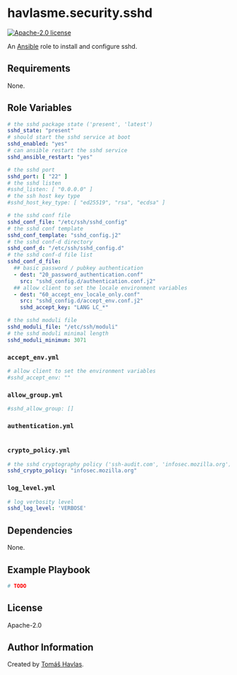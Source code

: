 havlasme.security.sshd
======================

[![Apache-2.0 license][license-image]][license-link]

An [Ansible](https://www.ansible.com/) role to install and configure sshd.

Requirements
------------

None.

Role Variables
--------------

```yaml
# the sshd package state ('present', 'latest')
sshd_state: "present"
# should start the sshd service at boot
sshd_enabled: "yes"
# can ansible restart the sshd service
sshd_ansible_restart: "yes"

# the sshd port
sshd_port: [ "22" ]
# the sshd listen
#sshd_listen: [ "0.0.0.0" ]
# the ssh host key type
#sshd_host_key_type: [ "ed25519", "rsa", "ecdsa" ]

# the sshd conf file
sshd_conf_file: "/etc/ssh/sshd_config"
# the sshd conf template
sshd_conf_template: "sshd_config.j2"
# the sshd conf-d directory
sshd_conf_d: "/etc/ssh/sshd_config.d"
# the sshd conf-d file list
sshd_conf_d_file:
  ## basic password / pubkey authentication
  - dest: "20_password_authentication.conf"
    src: "sshd_config.d/authentication.conf.j2"
  ## allow client to set the locale environment variables
  - dest: "60_accept_env_locale_only.conf"
    src: "sshd_config.d/accept_env.conf.j2"
    sshd_accept_key: "LANG LC_*"

# the sshd moduli file
sshd_moduli_file: "/etc/ssh/moduli"
# the sshd moduli minimal length
sshd_moduli_minimum: 3071
```

### `accept_env.yml`

```yaml title="accept_env.yml"
# allow client to set the environment variables
#sshd_accept_env: ""
```

### `allow_group.yml`

```yaml title="allow_group.yml"
#sshd_allow_group: []
```

### `authentication.yml`

```yaml title="authentication.yml"

```

### `crypto_policy.yml`

```yaml title="crypto_policy.yml"
# the sshd cryptography policy ('ssh-audit.com', 'infosec.mozilla.org')
sshd_crypto_policy: "infosec.mozilla.org"
```

### `log_level.yml`

```yaml title="log_level.yml
# log verbosity level
sshd_log_level: 'VERBOSE'
```

Dependencies
------------

None.

Example Playbook
----------------

```yaml
# TODO
```

License
-------

Apache-2.0

Author Information
------------------

Created by [Tomáš Havlas](https://havlas.me/).

[license-image]: https://img.shields.io/badge/license-Apache2.0-blue.svg?style=flat-square
[license-link]: ../../LICENSE
